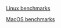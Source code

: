 [Linux benchmarks](https://openmined.github.io/TenSEAL/benchmarks/Linux)


[MacOS benchmarks](https://openmined.github.io/TenSEAL/benchmarks/macOS/)
